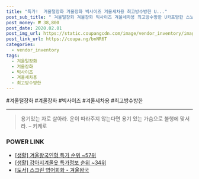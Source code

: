 ```yaml
--- 
title: "특가!  겨울털장화 겨울장화 빅사이즈 겨울세차용 최고방수방한 U..." 
post_sub_title: " 겨울털장화 겨울장화 빅사이즈 겨울세차용 최고방수방한 U카프방한 스노우부츠 슈띠끄" 
post_money: ₩ 38,800 
post_date: 2020.02.01 
post_img_url: https://static.coupangcdn.com/image/vendor_inventory/images/2017/12/02/19/3/b2433ce9-8e14-4419-a515-f9b459c0ba5f.jpg 
post_link_url: https://coupa.ng/bnNR6T 
categories: 
  - vendor_inventory 
tags: 
  - 겨울털장화 
  - 겨울장화 
  - 빅사이즈 
  - 겨울세차용 
  - 최고방수방한 
--- 
```

  #겨울털장화 #겨울장화 #빅사이즈 #겨울세차용 #최고방수방한 
<hr> 

> 용기있는 자로 살아라. 운이 따라주지 않는다면 용기 있는 가슴으로 불행에 맞서라. – 키케로 


### POWER LINK

* <a href="https://blog.naver.com/sakai111/221784585460" target="_blank"> [생활] 겨울왕국인형 특가 순위 ~57위</a>
* <a href="https://blog.naver.com/sakai111/221781020869" target="_blank"> [생활] 강아지겨울옷 특가정보 순위 ~34위</a>
* <a href="https://blog.naver.com/santokki14/221780160788" target="_blank">[도서] 스크린 영어회화 - 겨울왕국</a>

